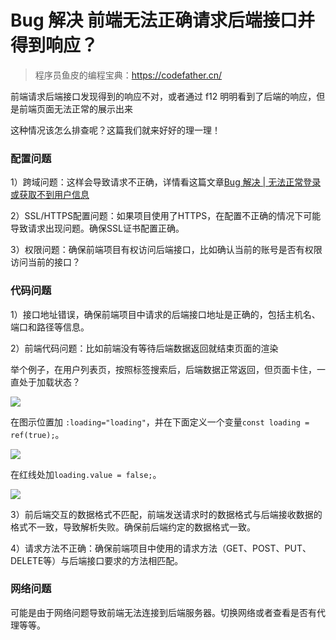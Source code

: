 # Bug 解决  前端无法正确请求后端接口并得到响应？

> 程序员鱼皮的编程宝典：https://codefather.cn/



前端请求后端接口发现得到的响应不对，或者通过 f12 明明看到了后端的响应，但是前端页面无法正常的展示出来



这种情况该怎么排查呢？这篇我们就来好好的理一理！



### 配置问题

1）跨域问题：这样会导致请求不正确，详情看这篇文章[Bug 解决 | 无法正常登录或获取不到用户信息](https://yuyuanweb.yuque.com/org-wiki-yuyuanweb-zvq1bg/uhisqo/arphxdsktr0gbkvo)

2）SSL/HTTPS配置问题：如果项目使用了HTTPS，在配置不正确的情况下可能导致请求出现问题。确保SSL证书配置正确。

3）权限问题：确保前端项目有权访问后端接口，比如确认当前的账号是否有权限访问当前的接口？



### 代码问题

1）接口地址错误，确保前端项目中请求的后端接口地址是正确的，包括主机名、端口和路径等信息。

2）前端代码问题：比如前端没有等待后端数据返回就结束页面的渲染

举个例子，在用户列表页，按照标签搜索后，后端数据正常返回，但页面卡住，一直处于加载状态？

![](https://pic.yupi.icu/5563/202404161053642.jpeg)

在图示位置加 `:loading="loading"`，并在下面定义一个变量`const loading = ref(true);`。

![](https://pic.yupi.icu/5563/202404161053645.jpeg)

在红线处加`loading.value = false;`。

![](https://pic.yupi.icu/5563/202404161053655.jpeg)

3）前后端交互的数据格式不匹配，前端发送请求时的数据格式与后端接收数据的格式不一致，导致解析失败。确保前后端约定的数据格式一致。

4）请求方法不正确：确保前端项目中使用的请求方法（GET、POST、PUT、DELETE等）与后端接口要求的方法相匹配。



### 网络问题

可能是由于网络问题导致前端无法连接到后端服务器。切换网络或者查看是否有代理等等。